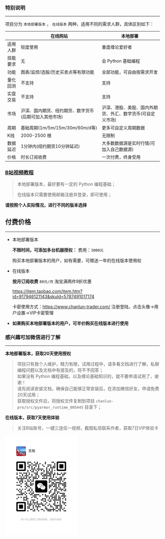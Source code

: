 ### 特别说明

---

项目分为 `本地部署版本` ， `在线版本` 两种，适用不同的需求人群，具体区别如下：

| | 在线网站 | 本地部署 |
| -- | -------- | -------- |
| 适用人群 | 轻度使用 | 重度缠论爱好者 |
| 技能要求 | 无 | 会 Python 基础编程 |
| 功能 | 图表/监控/选股/历史买卖点等有限功能 | 全部功能，可自由按需求开发 |
| 量化回测 | 不支持 | 支持 |
| 实盘交易 | 不支持 | 支持 |
| 市场 | 沪深、国内期货、纽约期货、数字货币(后期可加入其他市场) | 沪深、港股、美股、国内外期货、外汇、数字货币(可自定义市场) |
| 周期 | 基础周期(1m/5m/15m/30m/60m/d等) | 更多可自定义周期数据 |
| K线 | 2000-2500 根 | 无限制 |
| 数据延迟 | 1分钟内(纽约期货10分钟延迟) | 大多数数据源是实时行情(可加入自己数据源) |
| 价格 | 时长订阅收费 | 一次付费，终身受用 |



### [B站视频教程](https://space.bilibili.com/384267873)

> 本地部署版本，最好要有一定的 Python 编程基础；
>
> 在线版本只需要使用邮箱注册并登录，即可使用；


**请按照个人实际情况，进行不同的版本选择**

## 付费价格

---

* 本地部署版本

    **不限时间，可添加多台机器授权：** 费用：`3000元`

    购买本地部署版本的用户，如有需要，可赠送一年的在线版本使用权


* 在线版本

    **按月订阅收费** `80元/月` 淘宝满两件9折优惠

    https://item.taobao.com/item.htm?id=917946121143&skuId=5787491017174

    卡密使用方式：https://www.chanlun-trader.com/  注册登陆，点击头像->用户设置->VIP卡密管理


* **如果购买本地部署版本的用户，可半价购买在线版本进行使用**

### 感兴趣可加微信进行了解

---

**本地部署版本，获取20天使用授权**

> 项目只有我个人维护，精力有限，试用过程中，请多看文档进行了解，私聊编程问题以及文档中有提及的，将不予回答；  
> 如果没有 Python 编程基础，以及缠论基础知识的，就不要申请试用了，谢谢！  
> 请先阅读安装文档，确保自己能够正常安装后，在添加微信好友，申请免费20天试用；  
> 获取授权文件后，将授权文件复制到项目 `chanlun-pro/src/pyarmor_runtime_005445` 目录下；

**在线版本，获取7天使用体验**

> 关注B站账号，一键三连任一视频，截图私信联系作者，获取7日VIP体验卡

![微信](img/wx.jpg)

